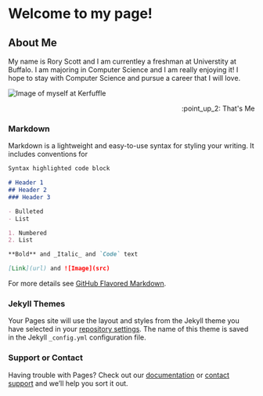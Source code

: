 # Welcome to my page!

## About Me
My name is Rory Scott and I am currentley a freshman at Universtity at Buffalo. I am majoring in Computer Science and I am really enjoying it! I hope to stay with Computer Science and pursue a career that I will love.

![Image of myself at Kerfuffle](http://imgur.com/tLDDfch.png)
<div style="text-align: right"> :point_up_2: That's Me </div>

### Markdown

Markdown is a lightweight and easy-to-use syntax for styling your writing. It includes conventions for

```markdown
Syntax highlighted code block

# Header 1
## Header 2
### Header 3

- Bulleted
- List

1. Numbered
2. List

**Bold** and _Italic_ and `Code` text

[Link](url) and ![Image](src)
```

For more details see [GitHub Flavored Markdown](https://guides.github.com/features/mastering-markdown/).

### Jekyll Themes

Your Pages site will use the layout and styles from the Jekyll theme you have selected in your [repository settings](https://github.com/RoryScott/roryscott.github.io/settings). The name of this theme is saved in the Jekyll `_config.yml` configuration file.

### Support or Contact

Having trouble with Pages? Check out our [documentation](https://help.github.com/categories/github-pages-basics/) or [contact support](https://github.com/contact) and we’ll help you sort it out.
